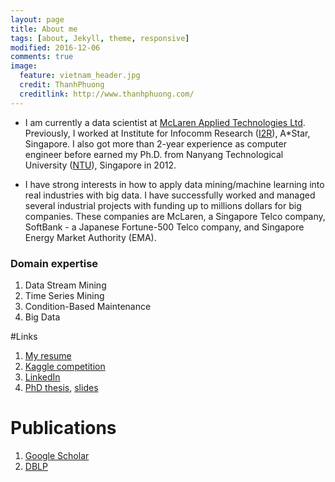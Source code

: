 ```yaml
---
layout: page
title: About me
tags: [about, Jekyll, theme, responsive]
modified: 2016-12-06
comments: true
image:
  feature: vietnam_header.jpg
  credit: ThanhPhuong
  creditlink: http://www.thanhphuong.com/
---
```

* I am  currently a data scientist at [McLaren Applied Technologies Ltd](http://www.mclaren.com). Previously, I worked at Institute for Infocomm Research ([I2R](http://www.i2r.a-star.edu.sg)), A*Star, Singapore. I also got more than 2-year experience as computer engineer before earned my Ph.D. from Nanyang Technological University ([NTU](www.ntu.edu.sg)), Singapore in 2012. 

* I have strong interests in how to apply data mining/machine learning into real industries with big data. I have successfully worked and managed several industrial projects with funding up to millions dollars for big companies. These companies are McLaren, a Singapore Telco company, SoftBank - a Japanese Fortune-500 Telco company, and Singapore Energy Market Authority (EMA). 

### Domain expertise
1. Data Stream Mining
2. Time Series Mining
3. Condition-Based Maintenance
4. Big Data

#Links
1. [My resume](http://longnguyen.info/extras/resume)
2. [Kaggle competition](https://www.kaggle.com/longnguyen/results)
3. [LinkedIn](http://linkedin.com/in/nguyenhailongphd)
4. [PhD thesis](../extras/decks/thesis.pdf), [slides](../extras/decks/thesis_slides.pdf)

# Publications
1. [Google Scholar](https://scholar.google.com.sg/citations?hl=en&user=RI_8PosAAAAJ)
2. [DBLP](http://dblp.uni-trier.de/pers/hd/n/Nguyen:Hai=Long)